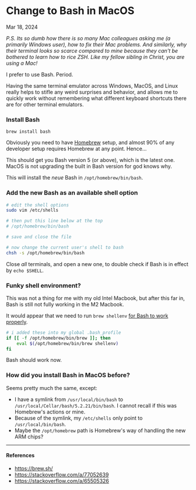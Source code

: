 Change to Bash in MacOS
===

Mar 18, 2024

_P.S. Its so dumb how there is so many Mac colleagues asking me (a primarily Windows user), how to fix their Mac problems._
_And similarly, why their terminal looks so scarce compared to mine because they can't be bothered to learn how to rice ZSH._
_Like my fellow sibling in Christ, you are using a Mac!_

I prefer to use Bash. Period.

Having the same terminal emulator across Windows, MacOS, and Linux really helps to stifle any weird
surprises and behavior, and allows me to quickly work without remembering what different keyboard
shortcuts there are for other terminal emulators.

### Install Bash

```console
brew install bash
```

Obviously you need to have [Homebrew](https://brew.sh/) setup, and almost 90% of
any developer setup requires Homebrew at any point. Hence...

This should get you Bash version 5 (or above), which is the latest one. MacOS is
not upgrading the built in Bash version for god knows why.

This will install the _neue_ Bash in `/opt/homebrew/bin/bash`.

### Add the new Bash as an available shell option

```sh
# edit the shell options
sudo vim /etc/shells

# then put this line below at the top
# /opt/homebrew/bin/bash

# save and close the file

# now change the current user's shell to bash
chsh -s /opt/homebrew/bin/bash
```

Close _all_ terminals, and open a new one, to double check if Bash is in effect
by `echo $SHELL`.

### Funky shell environment?

This was not a thing for me with my old Intel Macbook, but after this far in, Bash is
still not fully working in the M2 Macbook.

It would appear that we need to run `brew shellenv` [for Bash to work properly](https://stackoverflow.com/a/65505326).

```sh
# i added these into my global .bash_profile
if [[ -f /opt/homebrew/bin/brew ]]; then
    eval $(/opt/homebrew/bin/brew shellenv)
fi
```

Bash should work now.

### How did you install Bash in MacOS before?

Seems pretty much the same, except:

- I have a symlink from `/usr/local/bin/bash` to `/usr/local/Cellar/bash/5.2.21/bin/bash`.
  I cannot recall if this was Homebrew's actions or mine.
- Because of the symlink, my `/etc/shells` only point to `/usr/local/bin/bash`.
- Maybe the `/opt/homebrew` path is Homebrew's way of handling the new ARM chips?

---

#### References

- https://brew.sh/
- https://stackoverflow.com/a/77052639
- https://stackoverflow.com/a/65505326
